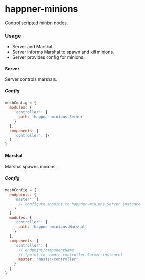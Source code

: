 # happner-minions

Control scripted minion nodes.

### Usage

* Server and Marshal.
* Server informs Marshal to spawn and kill minions.
* Server provides config for minions.

#### Server

Server controls marshals.

##### Config

```javascript
meshConfig = {
  modules: {
    'controller': {
      path: 'happner-minions.Server'
    }
  },
  components: {
    'controller': {}
  }
}
```

#### Marshal

Marshal spawns minions.

##### Config

```javascript
meshConfig = {
  endpoints: {
    'master': {
      // configure enpoint to happner-minions.Server instance
    }
  }
  modules: {
    'controller': {
      path: 'happner-minions.Marshal'
    }
  },
  components: {
    'controller': {
      // endpoint/componentName
      // (point to remote controller.Server instance)
      master: 'master/controller'
    }
  }
}
```
